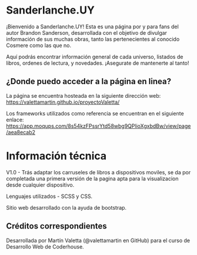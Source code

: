 # Sanderlanche.UY
¡Bienvenido a Sanderlanche.UY! Esta es una página por y para fans del autor Brandon Sanderson, desarrollada con el objetivo de divulgar información de sus muchas obras, tanto las pertenecientes al conocido Cosmere como las que no.

Aquí podrás encontrar información general de cada universo, listados de libros, ordenes de lectura, y novedades. ¡Asegurate de mantenerte al tanto!

## ¿Donde puedo acceder a la página en linea?
La página se encuentra hosteada en la siguiente dirección web: https://valettamartin.github.io/proyectoValetta/

Los frameworks utilizados como referencia se encuentran en el siguiente enlace: https://app.moqups.com/8s54kzFPssrYtd58wbg9QPlioXgxbdBw/view/page/aea8ecab2

# Información técnica
V1.0 - Trás adaptar los carruseles de libros a dispositivos moviles, se da por completada una primera versión de la pagina apta para la visualizacion desde cualquier dispositivo.

Lenguajes utilizados - SCSS y CSS.

Sitio web desarrollado con la ayuda de bootstrap.

## Créditos correspondientes
Desarrollada por Martín Valetta (@valettamartin en GitHub) para el curso de Desarrollo Web de Coderhouse.